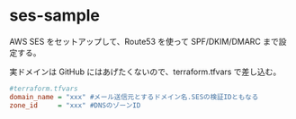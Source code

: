 # ses-sample

AWS SES をセットアップして、Route53 を使って SPF/DKIM/DMARC まで設定する。

実ドメインは GitHub にはあげたくないので、terraform.tfvars で差し込む。

```ini
#terraform.tfvars
domain_name = "xxx" #メール送信元とするドメイン名.SESの検証IDともなる
zone_id     = "xxx" #DNSのゾーンID
```
